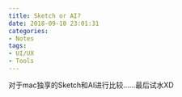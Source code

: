 ```yaml
---
title: Sketch or AI?
date: 2018-09-10 23:01:31
categories: 
- Notes
tags: 
- UI/UX
- Tools
---
```

对于mac独享的Sketch和AI进行比较……最后试水XD